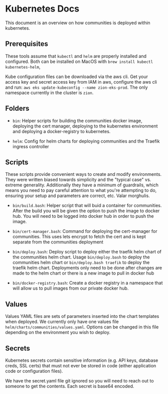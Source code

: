 # Kubernetes Docs

This document is an overview on how communities is deployed within kubernetes.

## Prerequisites

These tools assume that `kubectl` and `helm` are properly installed and configured. Both
can be installed on MacOS with `brew install kubectl kubernetes-helm`,

Kube configuration files can be downloaded via the aws cli. Get your access key and secret
access key from IAM in aws, configure the aws cli and run:
`aws eks update-kubeconfig --name zion-eks-prod`. The only namespace currently in the cluster
is `zion`.

## Folders

*  `bin`: Helper scripts for building the communities docker image, deploying the cert manager,
deploying to the kubernetes environment and deploying a docker-registry to kubernetes.

*  `helm`: Config for helm charts for deploying communities and the Traefik ingress controller

## Scripts

These scripts provide convenient ways to create and modify environments. They were written
biased towards simplicity and the "typical case" vs. extreme generality. Additionally they
have a minimum of guardrails, which means you need to pay careful attention to what you're
attempting to do, ensuring your setup and parameters are correct, etc. Valar morghulis.

*  `bin/build.bash`: Helper script that will buid a container for communities. After the
    build you will be given the option to push the image to docker hub. You will need
    to be logged into docker hub in order to push the image.

*  `bin/cert-manager.bash`: Command for deploying the cert-manager for communities. This
    uses lets encrypt to fetch the cert and is kept separate from the communities deployment

*  `bin/deploy.bash`: Deploy script to deploy either the traefik helm chart of the communities
    helm chart. Usage `bin/deploy.bash` to deploy the communities helm chart or 
    `bin/deploy.bash traefik` to deploy the traefik helm chart. Deployments only need to be done
    after changes are made to the helm chart or there is a new image to pull in docker hub

*  `bin/docker-registry.bash`: Create a docker registry in a namespace that will allow us to
    pull images from our private docker hub.

## Values

Values YAML files are sets of parameters inserted into the chart templates when deployed.
We currently only have one values file `helm/charts/communities/values.yaml`. Options
can be changed in this file depending on the environment you wish to deploy.

## Secrets

Kubernetes secrets contain sensitive information (e.g. API keys, database creds, SSL certs)
that must not ever be stored in code (either application code or configuration files).

We have the secret.yaml file git ignored so you will need to reach out to someone to get the
contents. Each secret is base64 encoded.
